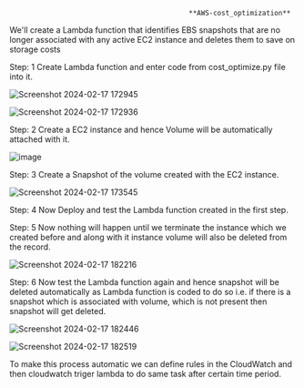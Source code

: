                                                 **AWS-cost_optimization**
                                                
We'll create a Lambda function that identifies EBS snapshots that are no longer associated with any active EC2 instance and deletes them to save on storage costs

Step: 1 Create Lambda function and enter code from cost_optimize.py file into it.

![Screenshot 2024-02-17 172945](https://github.com/hijackhim/AWS-cost_optimization/assets/105789918/90118ba9-20c3-48a9-8ede-d39af8bdabfc)

![Screenshot 2024-02-17 172936](https://github.com/hijackhim/AWS-cost_optimization/assets/105789918/b0256e23-ffe4-490a-b109-50eb1ba8fe50)

Step: 2 Create a EC2 instance and hence Volume will be automatically attached with it.

![image](https://github.com/hijackhim/AWS-cost_optimization/assets/105789918/bd592e91-0377-41b5-8409-219088989afb)

Step: 3 Create a Snapshot of the volume created with the EC2 instance.

![Screenshot 2024-02-17 173545](https://github.com/hijackhim/AWS-cost_optimization/assets/105789918/ef60cb48-fede-46cd-bde8-7367eb3587b5)

Step: 4 Now Deploy and test the Lambda function created in the first step.

Step: 5 Now nothing will happen until we terminate the instance which we created before and along with it instance volume will also be deleted from the record.

![Screenshot 2024-02-17 182216](https://github.com/hijackhim/AWS-cost_optimization/assets/105789918/16e00b22-9965-4d43-95c1-e6e2915c8d41)

Step: 6 Now test the Lambda function again and hence snapshot will be deleted automatically as Lambda function is coded to do so i.e. if there is a snapshot which is associated with volume, which is not present then snapshot will get deleted.

![Screenshot 2024-02-17 182446](https://github.com/hijackhim/AWS-cost_optimization/assets/105789918/5b545143-4fb5-4363-8a1e-a7b4cc6da550)

![Screenshot 2024-02-17 182519](https://github.com/hijackhim/AWS-cost_optimization/assets/105789918/081e7048-2d3c-4074-b9cf-6a112879f669)

To make this process automatic we can define rules in the CloudWatch and then cloudwatch triger lambda to do same task after certain time period.
